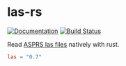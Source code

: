 las-rs
======

[![Documentation](https://docs.rs/las/badge.svg)](http://docs.rs/las)
[![Build Status](https://travis-ci.org/gadomski/las-rs.svg?branch=master)](https://travis-ci.org/gadomski/las-rs)

Read [ASPRS las files](http://www.asprs.org/Committee-General/LASer-LAS-File-Format-Exchange-Activities.html) natively with rust.

```toml
las = "0.7"
```
